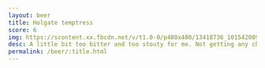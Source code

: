 ```yaml
---
layout: beer
title: Holgate temptress
score: 6
img: https://scontent.xx.fbcdn.net/v/t1.0-0/p480x480/13418736_10154200938698745_7920734449371306402_n.jpg?oh=31a800cc5daa187aafd456d60e2848ac&oe=590F9D80
desc: A little bit too bitter and too stouty for me. Not getting any chocolate either
permalink: /beer/:title.html
---
```


